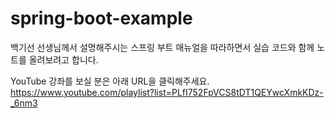# spring-boot-example

백기선 선생님께서 설명해주시는 스프링 부트 매뉴얼을 따라하면서 실습 코드와 함께 노트를 올려보려고 합니다.

YouTube 강좌를 보실 분은 아래 URL을 클릭해주세요. <br>
https://www.youtube.com/playlist?list=PLfI752FpVCS8tDT1QEYwcXmkKDz-_6nm3
